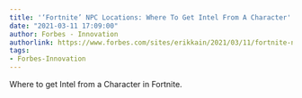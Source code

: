 ```yaml
---
title: '‘Fortnite’ NPC Locations: Where To Get Intel From A Character'
date: "2021-03-11 17:09:00"
author: Forbes - Innovation
authorlink: https://www.forbes.com/sites/erikkain/2021/03/11/fortnite-npc-locations-where-to-get-intel-from-a-character/
tags:
- Forbes-Innovation
---
```

Where to get Intel from a Character in Fortnite.